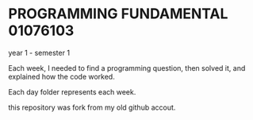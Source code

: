 # PROGRAMMING FUNDAMENTAL 01076103 

year 1 - semester 1

Each week, I needed to find a programming question,
then solved it, and explained how the code worked.

Each day folder represents each week.

this repository was fork from my old github accout.
